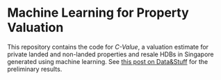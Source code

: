 # Machine Learning for Property Valuation
This repository contains the code for *C-Value*, a valuation estimate for private landed and non-landed properties and resale HDBs in Singapore generated using machine learning. See [this post on Data&Stuff](https://chrischow.github.io/dataandstuff/2019-09-15-machine-learning-for-property-valuation/) for the preliminary results.

